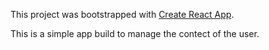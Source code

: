 This project was bootstrapped with [Create React App](https://github.com/facebook/create-react-app).

This is a simple app build to manage the contect of the user.



